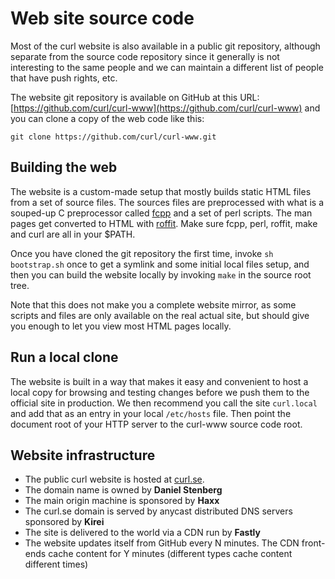 # Web site source code

Most of the curl website is also available in a public git repository,
although separate from the source code repository since it generally is not
interesting to the same people and we can maintain a different list of people
that have push rights, etc.

The website git repository is available on GitHub at this URL:
[https://github.com/curl/curl-www](https://github.com/curl/curl-www) and
you can clone a copy of the web code like this:

    git clone https://github.com/curl/curl-www.git

## Building the web

The website is a custom-made setup that mostly builds static HTML files from
a set of source files. The sources files are preprocessed with what is a
souped-up C preprocessor called [fcpp](https://daniel.haxx.se/projects/fcpp/)
and a set of perl scripts. The man pages get converted to HTML with
[roffit](https://daniel.haxx.se/projects/roffit/). Make sure fcpp, perl,
roffit, make and curl are all in your $PATH.

Once you have cloned the git repository the first time, invoke `sh
bootstrap.sh` once to get a symlink and some initial local files setup,
and then you can build the website locally by invoking `make` in the source
root tree.

Note that this does not make you a complete website mirror, as some scripts
and files are only available on the real actual site, but should give you
enough to let you view most HTML pages locally.

## Run a local clone

The website is built in a way that makes it easy and convenient to host a
local copy for browsing and testing changes before we push them to the
official site in production. We then recommend you call the site `curl.local`
and add that as an entry in your local `/etc/hosts` file. Then point the
document root of your HTTP server to the curl-www source code root.

## Website infrastructure

- The public curl website is hosted at [curl.se](https://curl.se).
- The domain name is owned by **Daniel Stenberg**
- The main origin machine is sponsored by **Haxx**
- The curl.se domain is served by anycast distributed DNS servers sponsored
  by **Kirei**
- The site is delivered to the world via a CDN run by **Fastly**
- The website updates itself from GitHub every N minutes. The CDN front-ends
  cache content for Y minutes (different types cache content different times)
